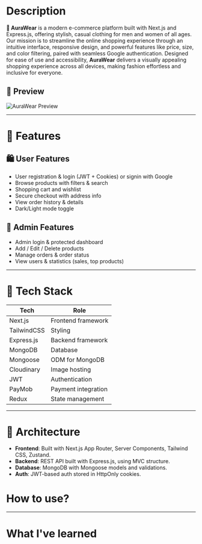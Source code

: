 # Description
**👕 AuraWear** is a modern e-commerce platform built with Next.js and Express.js, offering stylish, casual clothing for men and women of all ages. Our mission is to streamline the online shopping experience through an intuitive interface, responsive design, and powerful features like price, size, and color filtering, paired with seamless Google authentication. Designed for ease of use and accessibility, **AuraWear** delivers a visually appealing shopping experience across all devices, making fashion effortless and inclusive for everyone.

## 📸 Preview
![AuraWear Preview](./public/preview.png)

---

# 🚀 Features
  ## 🛍️ User Features
  - User registration & login (JWT + Cookies) or signin with Google
  - Browse products with filters & search
  - Shopping cart and wishlist
  - Secure checkout with address info
  - View order history & details
  - Dark/Light mode toggle

  ## 🔐 Admin Features
  - Admin login & protected dashboard
  - Add / Edit / Delete products
  - Manage orders & order status
  - View users & statistics (sales, top products)

---

# 🧱 Tech Stack
| Tech        | Role                |
| ----------- | ------------------- |
| Next.js     | Frontend framework  |
| TailwindCSS | Styling             |
| Express.js  | Backend framework   |
| MongoDB     | Database            |
| Mongoose    | ODM for MongoDB     |
| Cloudinary  | Image hosting       |
| JWT         | Authentication      |
| PayMob      | Payment integration |
| Redux       | State management    |

---

# 🧠 Architecture
- **Frontend**: Built with Next.js App Router, Server Components, Tailwind CSS, Zustand.
- **Backend**: REST API built with Express.js, using MVC structure.
- **Database**: MongoDB with Mongoose models and validations.
- **Auth**: JWT-based auth stored in HttpOnly cookies.

# How to use?

---

# What I've learned
